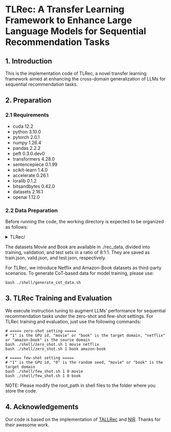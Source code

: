 # TLRec: A Transfer Learning Framework to Enhance Large Language Models for Sequential Recommendation Tasks

## 1. Introduction
This is the implementation code of TLRec, a novel transfer learning framework aimed at enhancing the cross-domain generalization of LLMs for sequential recommendation tasks.

## 2. Preparation
### 2.1 Requirements
- cuda 12.2
- python 3.10.0
- pytorch 2.0.1
- numpy 1.26.4
- pandas 2.2.2
- peft 0.3.0.dev0
- transformers 4.28.0
- sentencepiece 0.1.99
- scikit-learn 1.4.0
- accelerate 0.26.1
- loralib 0.1.2
- bitsandbytes 0.42.0
- datasets 2.16.1
- openai 1.12.0

### 2.2 Data Preparation
Before running the code, the working directory is expected to be organized as follows:
<details><summary>TLRec/</summary>
<ul>
    <li>cot_data/</li>
    <ul>
        <li>generate_data.py</li>
        <li>preprocess_data.py</li>
        <li>stage123.json</li>
    </ul>
    <li>instruction_data/</li>
    <ul>
        <li>netflix</li>
        <ul>
            <li>train.json</li>
        </ul>
        <li>amazon-book</li>
        <ul>
            <li>train.json</li>
        </ul>
    </ul>
    <li>rec_data/</li>
    <ul>
        <li>movie</li>
        <ul>
            <li>train.json</li>
            <li>valid.json</li>
            <li>test.json</li>
        </ul>
        <li>book</li>
        <ul>
            <li>train.json</li>
            <li>valid.json</li>
            <li>test.json</li>
        </ul>
    </ul>
    <li>shell/</li>
    <ul>
        <li>generate_cot_data.sh</li>
        <li>zero_shot.sh</li>
        <li>few_shot.sh</li>
    </ul>
    <li>base_model/</li>
    <li>instruction_model/</li>
    <li>output_model/</li>
    <li>ins_tuning.py</li>
    <li>rec_tuning.py</li>
    <li>evaluate.py</li>
</ul>
</details>

The datasets Movie and Book are available in ./rec_data, divided into training, validation, and test sets in a ratio of 8:1:1. 
They are saved as train.json, valid.json, and test.json, respectively. 

For TLRec, we introduce Netflix and Amazon-Book datasets as third-party scenarios. To generate CoT-based data for model training, please use:
```
bash ./shell/generate_cot_data.sh
```

## 3. TLRec Training and Evaluation
We execute instruction tuning to augment LLMs’ performance for sequential recommendation tasks under the zero-shot and few-shot settings. 
For TLRec training and evaluation, just use the following commands:
```
# ===== zero-shot setting =====
# "1" is the GPU id, "movie" or "book" is the target domain, "netflix" or "amazon-book" is the source domain
bash ./shell/zero_shot.sh 1 movie netflix
bash ./shell/zero_shot.sh 1 book amazon-book

# ===== few-shot setting =====
# "1" is the GPU id, "0" is the random seed, "movie" or "book" is the target domain
bash ./shell/few_shot.sh 1 0 movie
bash ./shell/few_shot.sh 1 0 book
```
NOTE: Please modify the root_path in shell files to the folder where you store the code.

## 4. Acknowledgements
Our code is based on the implementation of [TALLRec](https://github.com/SAI990323/TALLRec) and [NIR](https://github.com/AGI-Edgerunners/LLM-Next-Item-Rec). 
Thanks for their awesome work.